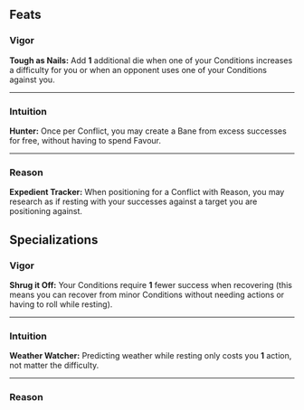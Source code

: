 ##  Feats

### Vigor

**Tough as Nails:** Add **1** additional die when one of your Conditions increases a difficulty for you or when an opponent uses one of your Conditions against you.

---

### Intuition

**Hunter:** Once per Conflict, you may create a Bane from excess successes for free, without having to spend Favour.

---

### Reason

**Expedient Tracker:** When positioning for a Conflict with Reason, you may research as if resting with your successes against a target you are positioning against.




## Specializations

### Vigor

**Shrug it Off:** Your Conditions require **1** fewer success when recovering (this means you can recover from minor Conditions without needing actions or having to roll while resting).


---

### Intuition

**Weather Watcher:** Predicting weather while resting only costs you **1** action, not matter the difficulty.

---

### Reason
